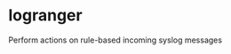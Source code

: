 <!--
SPDX-FileCopyrightText: 2023 Winni Neessen <wn@neessen.dev>

SPDX-License-Identifier: MIT
//-->

# logranger
Perform actions on rule-based incoming syslog messages
